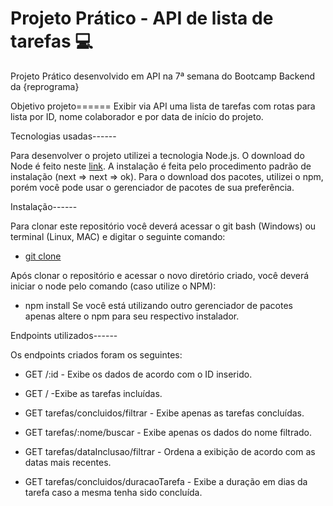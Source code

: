 # Projeto Prático - API de lista de tarefas :computer:

Projeto Prático desenvolvido em API na 7ª semana do Bootcamp Backend da {reprograma} 

Objetivo projeto======
Exibir via API uma lista de tarefas com rotas para lista por ID, nome colaborador e por data de início do projeto.

Tecnologias usadas------

Para desenvolver o projeto utilizei a tecnologia Node.js. O download do Node é feito neste [link](https://nodejs.org/en/). A instalação é feita pelo procedimento padrão de instalação (next => next => ok). Para o download dos pacotes, utilizei o npm, porém você pode usar o gerenciador de pacotes de sua preferência.

Instalação------

Para clonar este repositório você deverá acessar o git bash (Windows) ou terminal (Linux, MAC) e digitar o seguinte comando:
- [git clone](https://github.com/tatianimeneghini/n3_Backend_ProjetoPratico.git)

Após clonar o repositório e acessar o novo diretório criado, você deverá iniciar o node pelo comando (caso utilize o NPM):
- npm install 
Se você está utilizando outro gerenciador de pacotes apenas altere o npm para seu respectivo instalador.

Endpoints utilizados------

Os endpoints criados foram os seguintes:

- GET /:id - Exibe os dados de acordo com o ID inserido.

- GET / -Exibe as tarefas incluídas.

- GET tarefas/concluidos/filtrar - Exibe apenas as tarefas concluídas.

- GET tarefas/:nome/buscar - Exibe apenas os dados do nome filtrado.

- GET tarefas/dataInclusao/filtrar - Ordena a exibição de acordo com as datas mais recentes.

- GET tarefas/concluidos/duracaoTarefa - Exibe a duração em dias da tarefa caso a mesma tenha sido concluída.
